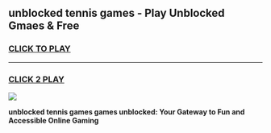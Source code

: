 
## unblocked tennis games - Play Unblocked Gmaes & Free
<h3>
<a href="https://premium.freeplayer.one?title=unblocked_tennis_games&ref=20F">CLICK TO PLAY</a></h3>
<hr>

<h3>
<a href="https://premium.freeplayer.one?title=unblocked_tennis_games&ref=20F">CLICK 2 PLAY</a>
  
</h3>

<a href="https://premium.freeplayer.one?title=unblocked_tennis_games&ref=20F/"><img src="https://clearcache.store/games.png"></a>


**unblocked tennis games games unblocked: Your Gateway to Fun and Accessible Online Gaming**
